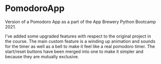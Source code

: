 # PomodoroApp
Version of a Pomodoro App as a part of the App Brewery Python Bootcamp 2021.

I've added some upgraded features with respect to the original project in the course.
The main custom feature is a winding up animation and sounds for the timer as well as a bell to
make it feel like a real pomodoro timer. The start/reset buttons have been merged into one to make it simpler and because they are mutually exclusive.
